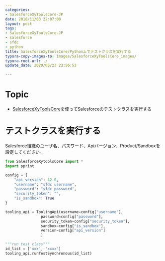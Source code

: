 ```yaml
---
categories:
- SalesforceXyToolsCore-JP
date: 2018/11/03 22:07:00
layout: post
tags:
- SalesforceXyToolsCore-JP
- salesforce
- sfdc
- python
title: SalesforceXyToolsCore/Python上でテストクラスを実行する
typora-copy-images-to: images/SalesforceXyToolsCore_images/
typora-root-url: ./
update_date: 2020/05/23 23:56:53

---
```


# Topic

* [SalesforceXyToolsCore](http://salesforcexytools.com/categories/SalesforceXyToolsCore-JP/)を使ってSalesforceのテストクラスを実行する



# テストクラスを実行する

Salesforce組織のユーザ名、パスワード、Apiバージョン、Product/Sandboxを設定してください。

```python
from SalesforceXytoolsCore import *
import pprint

config = {
    "api_version": 42.0, 
    "username": "sfdc username", 
    "password": "sfdc password", 
    "security_token": "", 
    "is_sandbox": True
}

tooling_api = ToolingApi(username=config["username"], 
                password=config["password"], 
                security_token=config["security_token"], 
                sandbox=config["is_sandbox"],
                version=config["api_version"]
                )

"""run test class"""
id_list = ['xxx', 'xxxx']
tooling_api.runTestSynchronous(id_list)
```